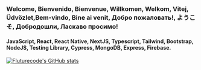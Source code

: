 ### Welcome, Bienvenido, Bienvenue, Willkomen, Welkom, Vitej, Üdvözlet,Bem-vindo, Bine ai venit, Добро пожаловать!, ようこそ, Добродошли, Ласкаво просимо!

#### JavaScript, React, React Native, NextJS, Typescript, Tailwind, Bootstrap, NodeJS, Testing Library, Cypress, MongoDB, Express, Firebase.

[![Fluturecode's GitHub stats](https://github-readme-stats.vercel.app/api?username=fluturecode)](https://github.com/fluturecode/github-readme-stats)
